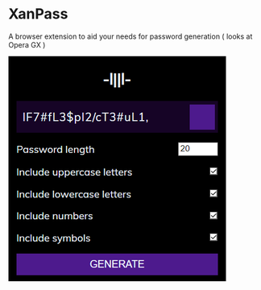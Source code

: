 # XanPass
A browser extension to aid your needs for password generation ( looks at Opera GX )

![](/images/preview.png)

